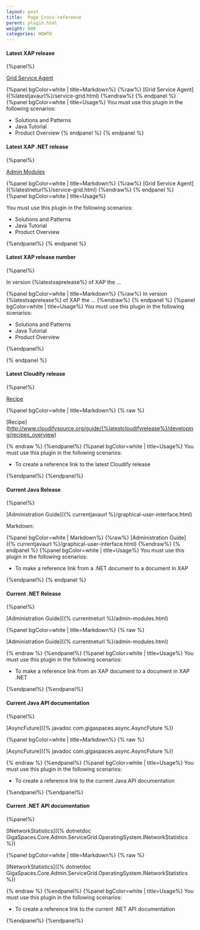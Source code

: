 ```yaml
---
layout: post
title:  Page Cross-reference
parent: plugin.html
weight: 600
categories: HOWTO
---
```



#### Latest XAP release

{%panel%}

[Grid Service Agent]({%latestjavaurl%}/service-grid.html)



{%panel bgColor=white | title=Markdown%}
{%raw%}
\[Grid Service Agent]({%latestjavaurl%}/service-grid.html)
{%endraw%}
{% endpanel %}
{%panel bgColor=white | title=Usage%}
 You must use this plugin in the following scenarios:

* Solutions and Patterns
* Java Tutorial
* Product Overview
{% endpanel %}
{% endpanel %}


#### Latest XAP .NET release

{%panel%}

[Admin Modules]({%latestneturl%}/admin-modules.html)



{%panel bgColor=white | title=Markdown%}
{%raw%}
\[Grid Service Agent]({%latestneturl%}/service-grid.html)
{%endraw%}
{% endpanel %}
{%panel bgColor=white | title=Usage%}

 You must use this plugin in the following scenarios:

* Solutions and Patterns
* Java Tutorial
* Product Overview

{%endpanel%}
{% endpanel %}


#### Latest XAP release number

{%panel%}

In version {%latestxaprelease%} of XAP the ...

{%panel bgColor=white | title=Markdown%}
{%raw%}
In version {%latestxaprelease%} of XAP the ...
{%endraw%}
{% endpanel %}
{%panel bgColor=white | title=Usage%}
 You must use this plugin in the following scenarios:

* Solutions and Patterns
* Java Tutorial
* Product Overview

{%endpanel%}

{% endpanel %}


#### Latest Cloudify release

{%panel%}

[Recipe](http://www.cloudifysource.org/guide/{%latestcloudifyrelease%}/developing/recipes_overview)

{%panel bgColor=white | title=Markdown%}
{% raw  %}

\[Recipe](http://www.cloudifysource.org/guide/{%latestcloudifyrelease%}/developing/recipes_overview)

{% endraw  %}
{%endpanel%}
{%panel bgColor=white | title=Usage%}
 You must use this plugin in the following scenarios:

 * To create a reference link to the latest Cloudify release

{%endpanel%}
{%endpanel%}



#### Current Java Release

{%panel%}

[Administration Guide]({% currentjavaurl %}/graphical-user-interface.html)

Markdown:

{%panel bgColor=white | Markdown%}
 {%raw%}
\[Administration Guide]({% currentjavaurl %}/graphical-user-interface.html)
{%endraw%}
{% endpanel %}
{%panel bgColor=white | title=Usage%}
 You must use this plugin in the following scenarios:

* To make a reference link from a .NET document to a document in XAP

{%endpanel%}
{% endpanel %}




#### Current .NET Release

{%panel%}

[Administration Guide]({% currentneturl %}/admin-modules.html)

{%panel bgColor=white | title=Markdown%}
{% raw  %}

\[Administration Guide]({% currentneturl %}/admin-modules.html)

{% endraw  %}
{%endpanel%}
{%panel bgColor=white | title=Usage%}
 You must use this plugin in the following scenarios:

 * To make a reference link from an XAP document to a document in XAP .NET

{%endpanel%}
{%endpanel%}


#### Current Java API documentation

{%panel%}

[AsyncFuture]({% javadoc com.gigaspaces.async.AsyncFuture %})

{%panel bgColor=white | title=Markdown%}
{% raw  %}

\[AsyncFuture]({% javadoc com.gigaspaces.async.AsyncFuture %})

{% endraw  %}
{%endpanel%}
{%panel bgColor=white | title=Usage%}
 You must use this plugin in the following scenarios:

 * To create a reference link to the current Java API documentation

{%endpanel%}
{%endpanel%}


#### Current .NET API documentation

{%panel%}

[INetworkStatistics]({% dotnetdoc GigaSpaces.Core.Admin.ServiceGrid.OperatingSystem.INetworkStatistics %})

{%panel bgColor=white | title=Markdown%}
{% raw  %}

\[INetworkStatistics]({% dotnetdoc GigaSpaces.Core.Admin.ServiceGrid.OperatingSystem.INetworkStatistics %})

{% endraw  %}
{%endpanel%}
{%panel bgColor=white | title=Usage%}
 You must use this plugin in the following scenarios:

 * To create a reference link to the current .NET API documentation

{%endpanel%}
{%endpanel%}




